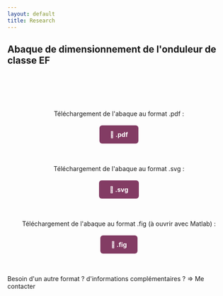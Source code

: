 ```yaml
---
layout: default
title: Research
---
```


## Abaque de dimensionnement de l'onduleur de classe EF

<br><br>
<br><br>

<div style="text-align: center">
   <p>Téléchargement de l'abaque au format .pdf :</p>
</div>


<div style="text-align: center; margin-bottom: 60px; margin-top: 30px;">
  <a href="/assets/pdf/chart_EF.pdf" download
     style="background-color: #833c64; color: white; padding: 12px 24px; border-radius: 6px; text-decoration: none; font-weight: bold;">
    📄 .pdf
  </a>
</div>

<div style="text-align: center">
   <p>Téléchargement de l'abaque au format .svg :</p>
</div>


<div style="text-align: center; margin-bottom: 60px; margin-top: 30px;">
  <a href="/assets/img/chart_EF.svg" download
     style="background-color: #833c64; color: white; padding: 12px 24px; border-radius: 6px; text-decoration: none; font-weight: bold;">
    📄 .svg
  </a>
</div>

   <div style="text-align: center">
      <p>Téléchargement de l'abaque au format .fig (à ouvrir avec Matlab) :</p>
   </div>
<div style="text-align: center; margin-bottom: 60px; margin-top: 30px;">
  <a href="/assets/other/chart_EF.fig" download
     style="background-color: #833c64; color: white; padding: 12px 24px; border-radius: 6px; text-decoration: none; font-weight: bold;">
    📄 .fig
  </a>
</div>

<p>Besoin d'un autre format ? d'informations complémentaires ? => Me contacter</p>
